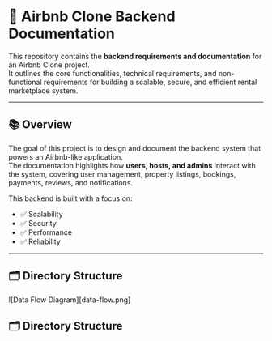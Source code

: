 
# 🏡 Airbnb Clone Backend Documentation

This repository contains the **backend requirements and documentation** for an Airbnb Clone project.  
It outlines the core functionalities, technical requirements, and non-functional requirements for building a scalable, secure, and efficient rental marketplace system.

---

## 📚 Overview

The goal of this project is to design and document the backend system that powers an Airbnb-like application.  
The documentation highlights how **users, hosts, and admins** interact with the system, covering user management, property listings, bookings, payments, reviews, and notifications.  

This backend is built with a focus on:
- ✅ Scalability  
- ✅ Security  
- ✅ Performance  
- ✅ Reliability  

---

## 🗂 Directory Structure
![Data Flow Diagram][data-flow.png]

## 🗂 Directory Structure

